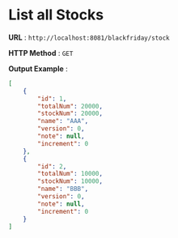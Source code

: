 # List all Stocks

**URL** : `http://localhost:8081/blackfriday/stock`

**HTTP Method** : `GET`

**Output Example** :
```json
[
    {
        "id": 1,
        "totalNum": 20000,
        "stockNum": 20000,
        "name": "AAA",
        "version": 0,
        "note": null,
        "increment": 0
    },
    {
        "id": 2,
        "totalNum": 10000,
        "stockNum": 10000,
        "name": "BBB",
        "version": 0,
        "note": null,
        "increment": 0
    }
]
```